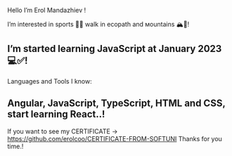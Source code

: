 Hello I’m Erol Mandazhiev  !

I’m interested in sports 🏋️‍♂️ walk in ecopath and мountains 🏔️🌳!

I’m started learning JavaScript at January 2023  💻✅!
----------------------------------------------
Languages and Tools I know:

Angular, JavaScript, TypeScript, HTML and CSS,
start learning React..!
----------------------------------------------
If you want to see my CERTIFICATE -> https://github.com/erolcoo/CERTIFICATE-FROM-SOFTUNI 
Thanks for you time.!
